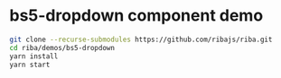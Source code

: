 # bs5-dropdown component demo

```bash
git clone --recurse-submodules https://github.com/ribajs/riba.git
cd riba/demos/bs5-dropdown
yarn install
yarn start
```
